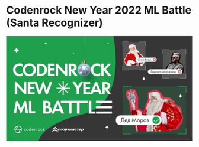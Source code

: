 # Codenrock New Year 2022 ML Battle (Santa Recognizer)

![](codenrock_ny_ml_battle.jpg)
<!-- ![alt text](https://github.com/Zmeyoff/Santa_CodeNRock/blob/main/Santa_CodeNRock.jpg) -->
